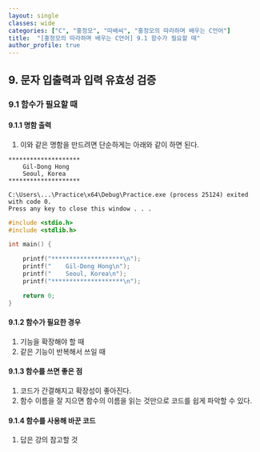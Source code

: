 ```yaml
---
layout: single
classes: wide
categories: ["C", "홍정모", "따배씨", "홍정모의 따라하며 배우는 C언어"]
title:  "[홍정모의 따라하며 배우는 C언어] 9.1 함수가 필요할 때"
author_profile: true
---
```


## 9. 문자 입출력과 입력 유효성 검증
### 9.1 함수가 필요할 때
#### 9.1.1 명함 출력 

1. 이와 같은 명함을 만드려면 단순하게는 아래와 같이 하면 된다. 

```
********************
    Gil-Dong Hong
    Seoul, Korea
********************

C:\Users\...\Practice\x64\Debug\Practice.exe (process 25124) exited with code 0.
Press any key to close this window . . .
```

```c
#include <stdio.h>
#include <stdlib.h>

int main() {

	printf("********************\n");
	printf("    Gil-Dong Hong\n");
	printf("    Seoul, Korea\n");
	printf("********************\n");

	return 0;
}
```
#### 9.1.2 함수가 필요한 경우

1. 기능을 확장해야 할 때
2. 같은 기능이 반복해서 쓰일 때

#### 9.1.3 함수를 쓰면 좋은 점
1. 코드가 간결해지고 확장성이 좋아진다.
2. 함수 이름을 잘 지으면 함수의 이름을 읽는 것만으로 코드를 쉽게 파악할 수 있다.

#### 9.1.4 함수를 사용해 바꾼 코드

1. 답은 강의 참고할 것
